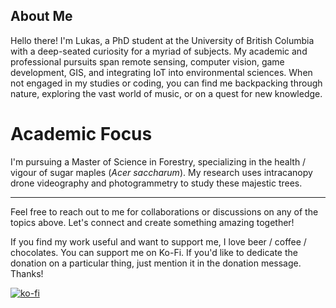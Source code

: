 ## About Me

Hello there! I'm Lukas, a PhD student at the University of British Columbia with a deep-seated curiosity for a myriad of subjects. My academic and professional pursuits span remote sensing, computer vision, game development, GIS, and integrating IoT into environmental sciences. When not engaged in my studies or coding, you can find me backpacking through nature, exploring the vast world of music, or on a quest for new knowledge.

# Academic Focus

I'm pursuing a Master of Science in Forestry, specializing in the health / vigour of sugar maples (_Acer saccharum_). My research uses intracanopy drone videography and photogrammetry to study these majestic trees.

---

Feel free to reach out to me for collaborations or discussions on any of the topics above. Let's connect and create something amazing together!


If you find my work useful and want to support me, I love beer / coffee / chocolates. You can support me on Ko-Fi. If you'd like to dedicate the donation on a particular thing, just mention it in the donation message. Thanks!

[![ko-fi](https://ko-fi.com/img/githubbutton_sm.svg)](https://ko-fi.com/B0B2QZR6S)

